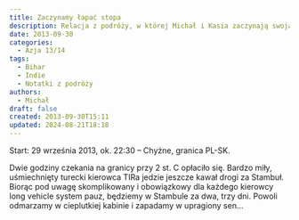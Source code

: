 ```yaml
---
title: Zaczynamy łapać stopa
description: Relacja z podróży, w której Michał i Kasia zaczynają swoją przygodę w drodze do Stambułu, łapiąc stopa na granicy polsko-słowackiej. Opisują swoje doświadczenia i oczekiwania związane z dalszą podróżą.
date: 2013-09-30
categories:
  - Azja 13/14
tags:
  - Bihar
  - Indie
  - Notatki z podróży
authors:
  - Michał
draft: false
created: 2013-09-30T15:11
updated: 2024-08-21T18:18
---
```

Start: 29 września 2013, ok. 22:30 – Chyżne, granica PL-SK.

Dwie godziny czekania na granicy przy 2 st. C opłaciło się. Bardzo miły, uśmiechnięty turecki kierowca TIRa jedzie jeszcze kawał drogi za Stambuł. Biorąc pod uwagę skomplikowany i obowiązkowy dla każdego kierowcy long vehicle system pauz, będziemy w Stambule za dwa, trzy dni. Powoli odmarzamy w cieplutkiej kabinie i zapadamy w upragiony sen…